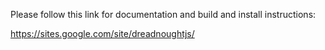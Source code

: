 
Please follow this link for documentation and build and install instructions:

https://sites.google.com/site/dreadnoughtjs/

